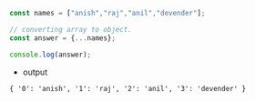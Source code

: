 
```js
const names = ["anish","raj","anil","devender"];

// converting array to object.
const answer = {...names};

console.log(answer);
```

- output 

``{ '0': 'anish', '1': 'raj', '2': 'anil', '3': 'devender' }``

